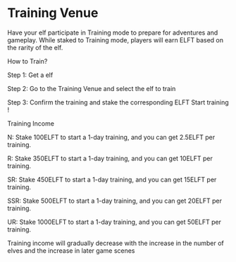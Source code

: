 # Training Venue

Have your elf participate in Training mode to prepare for adventures and gameplay. While staked to Training mode, players will earn ELFT based on the rarity of the elf.

How to Train?

Step 1: Get a elf

Step 2: Go to the Training Venue and select the elf to train

Step 3: Confirm the training and stake the corresponding ELFT Start training !

Training Income

N: Stake 100ELFT to start a 1-day training, and you can get 2.5ELFT per training.

R: Stake 350ELFT to start a 1-day training, and you can get 10ELFT per training.

SR: Stake 450ELFT to start a 1-day training, and you can get 15ELFT per training.

SSR: Stake 500ELFT to start a 1-day training, and you can get 20ELFT per training.

UR: Stake 1000ELFT to start a 1-day training, and you can get 50ELFT per training.

Training income will gradually decrease with the increase in the number of elves and the increase in later game scenes
